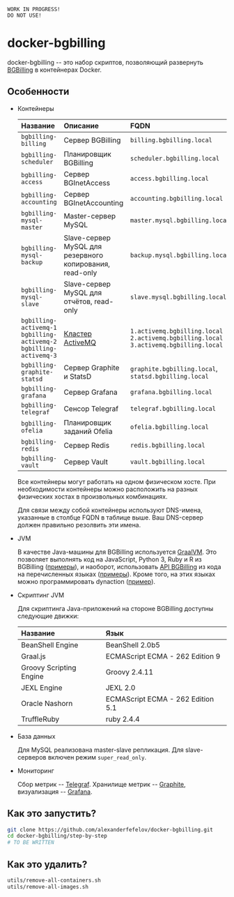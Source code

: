     WORK IN PROGRESS!
    DO NOT USE!

# docker-bgbilling

docker-bgbilling -- это набор скриптов, позволяющий развернуть [BGBilling](https://bgbilling.ru/) в контейнерах Docker.

## Особенности

* Контейнеры

    | Название | Описание | FQDN
    |:---------|:---------|:----
    | `bgbilling-billing`         | Сервер BGBilling | `billing.bgbilling.local`
    | `bgbilling-scheduler`       | Планировщик BGBilling | `scheduler.bgbilling.local`
    | `bgbilling-access`          | Сервер BGInetAccess | `access.bgbilling.local`
    | `bgbilling-accounting`      | Сервер BGInetAccounting | `accounting.bgbilling.local`
    | `bgbilling-mysql-master`    | Master-сервер MySQL | `master.mysql.bgbilling.local` 
    | `bgbilling-mysql-backup`    | Slave-сервер MySQL для резервного копирования, read-only | `backup.mysql.bgbilling.local`
    | `bgbilling-mysql-slave`     | Slave-сервер MySQL для отчётов, read-only | `slave.mysql.bgbilling.local`
    | `bgbilling-activemq-1`<br>`bgbilling-activemq-2`<br>`bgbilling-activemq-3` | [Кластер ActiveMQ](activemq/README.md) | `1.activemq.bgbilling.local`<br>`2.activemq.bgbilling.local`<br>`3.activemq.bgbilling.local`
    | `bgbilling-graphite-statsd` | Сервер Graphite и StatsD | `graphite.bgbilling.local`, `statsd.bgbilling.local`
    | `bgbilling-grafana`         | Сервер Grafana | `grafana.bgbilling.local`
    | `bgbilling-telegraf`        | Сенсор Telegraf | `telegraf.bgbilling.local`
    | `bgbilling-ofelia`          | Планировщик заданий Ofelia | `ofelia.bgbilling.local`
    | `bgbilling-redis`           | Сервер Redis | `redis.bgbilling.local`
    | `bgbilling-vault`           | Сервер Vault | `vault.bgbilling.local`
    
    Все контейнеры могут работать на одном физическом хосте. При необходимости контейнеры можно расположить
    на разных физических хостах в произвольных комбинациях.
    
    Для связи между собой контейнеры используют DNS-имена, указанные в столбце FQDN в таблице выше. Ваш DNS-сервер должен
    правильно резолвить эти имена.

* JVM

    В качестве Java-машины для BGBilling используется [GraalVM](https://www.graalvm.org/). Это позволяет выполнять код
    на JavaScript, Python 3, Ruby и R из BGBilling ([примеры](dyn/container/dyn/demo/polyglot)), и наоборот, использовать
    [API BGBilling](https://bgbilling.ru/v7.1/javadoc/index.html) из кода на перечисленных языках ([примеры](dyn/container/polyglot/demo/)).
    Кроме того, на этих языках можно программировать dynaction ([пример](dyn/container/dyn/demo/dynaction/Python.java)).

* Скриптинг JVM

    Для скриптинга Java-приложений на стороне BGBilling доступны следующие движки:

    | Название | Язык
    |:---------|:----
    | BeanShell Engine        | BeanShell 2.0b5
    | Graal.js                | ECMAScript ECMA - 262 Edition 9
    | Groovy Scripting Engine | Groovy 2.4.11
    | JEXL Engine             | JEXL 2.0
    | Oracle Nashorn          | ECMAScript ECMA - 262 Edition 5.1
    | TruffleRuby             | ruby 2.4.4

* База данных

    Для MySQL реализована master-slave репликация. Для slave-серверов включен режим `super_read_only`.

* Мониторинг

    Сбор метрик -- [Telegraf](https://www.influxdata.com/time-series-platform/telegraf/). Хранилище метрик -- [Graphite](https://graphiteapp.org/),
    визуализация -- [Grafana](https://grafana.com/).

## Как это запустить?

```bash
git clone https://github.com/alexanderfefelov/docker-bgbilling.git
cd docker-bgbilling/step-by-step
# TO BE WRITTEN

```

## Как это удалить?

```bash
utils/remove-all-containers.sh
utils/remove-all-images.sh
```
